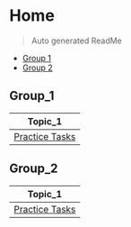 # Home 

> Auto generated ReadMe

- [Group 1](#Group_1)
- [Group 2](#Group_2)

## Group_1

| Topic_1 |
| --- |
| [Practice Tasks](home/group_1/topic_1) |

## Group_2

| Topic_1 |
| --- |
| [Practice Tasks](home/group_2/topic_1) |

